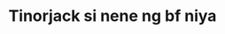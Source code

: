 ---
layout: post
title: Tinorjack si nene ng bf niya
duration: '02:41'
view: 155
rate: 2
video: 'https://flashservice.xvideos.com/embedframe/27408285'
category: 
 - pinay
 - student
tags: 
 - pinay-sex
 - nene
 - mokong
 - fucked
 - jackpot
priority: 0.9
changefreq: daily
---